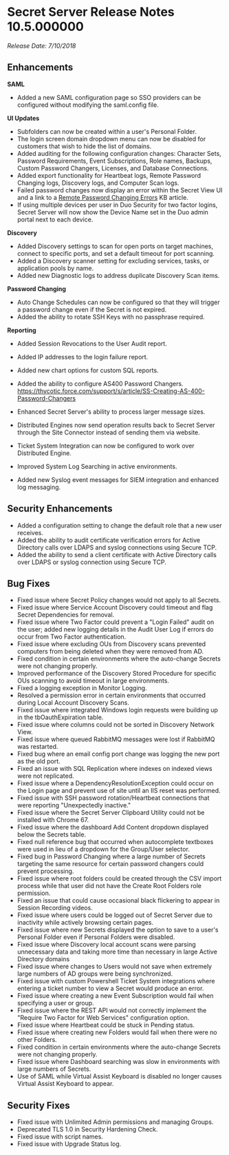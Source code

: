 [title]: # "Secret Server Release Notes 10.5.000000"
[tags]: # "Release Notes"
[priority]: #
[display]: # "search,content,print"

# Secret Server Release Notes 10.5.000000

*Release Date: 7/10/2018* 

## Enhancements 

**SAML** 

- Added a new SAML configuration page so SSO providers can be configured without modifying the saml.config file. 

**UI Updates** 

 - Subfolders can now be created within a user's Personal Folder. 
  - The login screen domain dropdown menu can now be disabled for customers that wish to hide the list of domains. 
  - Added auditing for the following configuration changes: Character Sets, Password Requirements, Event Subscriptions, Role names, Backups, Custom Password Changers, Licenses, and Database Connections. 
  - Added export functionality for Heartbeat logs, Remote Password Changing logs, Discovery logs, and Computer Scan logs. 
  - Failed password changes now display an error within the Secret View UI and a link to a [Remote Password Changing Errors](https://support.thycotic.com/kb/a50/remote-password-changing-errors.aspx) KB article. 
  - If using multiple devices per user in Duo Security for two factor logins, Secret Server will now show the Device Name set in the Duo admin portal next to each device. 

**Discovery** 

 - Added Discovery settings to scan for open ports on target machines, connect to specific ports, and set a default timeout for port scanning. 
  - Added a Discovery scanner setting for excluding services, tasks, or application pools by name. 
  - Added new Diagnostic logs to address duplicate Discovery Scan items. 

**Password Changing**  

 - Auto Change Schedules can now be configured so that they will trigger a password change even if the Secret is not expired. 
  - Added the ability to rotate SSH Keys with no passphrase required. 

**Reporting** 

 - Added Session Revocations to the User Audit report. 
  - Added IP addresses to the login failure report. 
  - Added new chart options for custom SQL reports. 

- Added the ability to configure AS400 Password Changers. https://thycotic.force.com/support/s/article/SS-Creating-AS-400-Password-Changers

- Enhanced Secret Server's ability to process larger message sizes. 

- Distributed Engines now send operation results back to Secret Server through the Site Connector instead of sending them via website. 

- Ticket System Integration can now be configured to work over Distributed Engine. 

- Improved System Log Searching in active environments. 

- Added new Syslog event messages for SIEM integration and enhanced log messaging. 

## Security Enhancements 

- Added a configuration setting to change the default role that a new user receives. 
- Added the ability to audit certificate verification errors for Active Directory calls over LDAPS and syslog connections using Secure TCP. 
- Added the ability to send a client certificate with Active Directory calls over LDAPS or syslog connection using Secure TCP. 

## Bug Fixes 

- Fixed issue where Secret Policy changes would not apply to all Secrets. 
- Fixed issue where Service Account Discovery could timeout and flag Secret Dependencies for removal. 
- Fixed issue where Two Factor could prevent a "Login Failed" audit on the user; added new logging details in the Audit User Log if errors do occur from Two Factor authentication.  
- Fixed issue where excluding OUs from Discovery scans prevented computers from being deleted when they were removed from AD. 
- Fixed condition in certain environments where the auto-change Secrets were not changing properly. 
- Improved performance of the Discovery Stored Procedure for specific OUs scanning to avoid timeout in large environments. 
- Fixed a logging exception in Monitor Logging. 
- Resolved a permission error in certain environments that occurred during Local Account Discovery Scans.  
- Fixed issue where integrated Windows login requests were building up in the tbOauthExpiration table. 
- Fixed issue where columns could not be sorted in Discovery Network View. 
- Fixed issue where queued RabbitMQ messages were lost if RabbitMQ was restarted. 
- Fixed bug where an email config port change was logging the new port as the old port. 
- Fixed an issue with SQL Replication where indexes on indexed views were not replicated. 
- Fixed issue where a DependencyResolutionException could occur on the Login page and prevent use of site until an IIS reset was performed. 
- Fixed issue with SSH password rotation/Heartbeat connections that were reporting "Unexpectedly inactive." 
- Fixed issue where the Secret Server Clipboard Utility could not be installed with Chrome 67. 
- Fixed issue where the dashboard Add Content dropdown displayed below the Secrets table. 
- Fixed null reference bug that occurred when autocomplete textboxes were used in lieu of a dropdown for the Group/User selector. 
- Fixed bug in Password Changing where a large number of Secrets targeting the same resource for certain password changers could prevent processing. 
- Fixed issue where root folders could be created through the CSV import process while that user did not have the Create Root Folders role permission. 
- Fixed an issue that could cause occasional black flickering to appear in Session Recording videos. 
- Fixed issue where users could be logged out of Secret Server due to inactivity while actively browsing certain pages. 
- Fixed issue where new Secrets displayed the option to save to a user's Personal Folder even if Personal Folders were disabled. 
- Fixed issue where Discovery local account scans were parsing unnecessary data and taking more time than necessary in large Active Directory domains 
- Fixed issue where changes to Users would not save when extremely large numbers of AD groups were being synchronized. 
- Fixed issue with custom Powershell Ticket System integrations where entering a ticket number to view a Secret would produce an error. 
- Fixed issue where creating a new Event Subscription would fail when specifying a user or group. 
- Fixed issue where the REST API would not correctly implement the "Require Two Factor for Web Services" configuration option. 
- Fixed issue where Heartbeat could be stuck in Pending status. 
- Fixed issue where creating new Folders would fail when there were no other Folders. 
- Fixed condition in certain environments where the auto-change Secrets were not changing properly. 
- Fixed issue where Dashboard searching was slow in environments with large numbers of Secrets. 
- Use of SAML while Virtual Assist Keyboard is disabled no longer causes Virtual Assist Keyboard to appear.

## Security Fixes 

- Fixed issue with Unlimited Admin permissions and managing Groups. 
- Deprecated TLS 1.0 in Security Hardening Check. 
- Fixed issue with script names. 
- Fixed issue with Upgrade Status log. 
